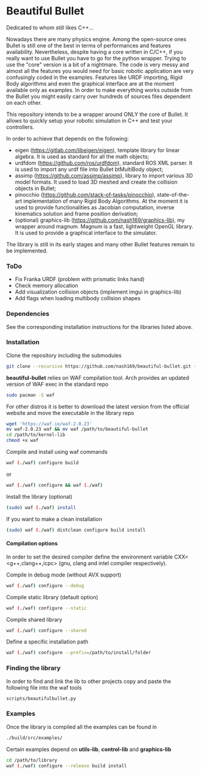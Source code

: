 # Beautiful Bullet
Dedicated to whom still likes C++...

Nowadays there are many physics engine. Among the open-source ones Bullet is still one of the best in terms of performances and features availability. Nevertheless, despite having a core written in C/C++, if you really want to use Bullet you have to go for the python wrapper. Trying to use the "core" version is a bit of a nightmare. The code is very messy and almost all the features you would need for basic robotic application are very confusingly coded in the examples. Features like URDF importing, Rigid Body algorithms and even the graphical interface are at the moment available only as examples. In order to make everything works outside from the Bullet you might easily carry over hundreds of sources files dependent on each other.

This repository intends to be a wrapper around ONLY the core of Bullet. It allows to quickly setup your robotic simulation in C++ and test your controllers.

In order to achieve that depends on the following:
- eigen (https://gitlab.com/libeigen/eigen), template library for linear algebra. It is used as standard for all the math objects;
- urdfdom (https://github.com/ros/urdfdom), standard ROS XML parser. It is used to import any urdf file into Bullet btMultiBody object;
- assimp  (https://github.com/assimp/assimp), library to import various 3D model formats. It used to load 3D meshed and create the collision objects in Bullet;
- pinocchio (https://github.com/stack-of-tasks/pinocchio), state-of-the-art implementation of many Rigid Body Algorithms. At the moment it is used to provide functionalities as Jacobian computation, inverse kinematics solution and frame position derivation;
- (optional) graphics-lib (https://github.com/nash169/graphics-lib), my wrapper around magnum. Magnum is a fast, lightweight OpenGL library. It is used to provide a graphical interface to the simulator.

The library is still in its early stages and many other Bullet features remain to be implemented.

### ToDo
- Fix Franka URDF (problem with prismatic links hand)
- Check memory allocation
- Add visualization collision objects (implement imgui in graphics-lib)
- Add flags when loading multibody collision shapes

### Dependencies
See the corresponding installation instructions for the libraries listed above.

### Installation
Clone the repository including the submodules
```sh
git clone --recursive https://github.com/nash169/beautiful-bullet.git (git@github.com:nash169/beautiful-bullet.git)
```
**beautiful-bullet** relies on WAF compilation tool.
Arch provides an updated version of WAF exec in the standard repo
```sh
sudo pacman -S waf
```
For other distros it is better to download the latest version from the official website and move the executable in the library repo
```sh
wget 'https://waf.io/waf-2.0.23'
mv waf-2.0.23 waf && mv waf /path/to/beautiful-bullet
cd /path/to/kernel-lib
chmod +x waf
```
Compile and install using waf commands
```sh
waf (./waf) configure build
```
or
```sh
waf (./waf) configure && waf (./waf)
```
Install the library (optional)
```sh
(sudo) waf (./waf) install
```
If you want to make a clean installation
```sh
(sudo) waf (./waf) distclean configure build install
```

#### Compilation options
In order to set the desired compiler define the environment variable CXX=<g++,clang++,icpc> (gnu, clang and intel compiler respectively).

Compile in debug mode (without AVX support)
```sh
waf (./waf) configure --debug
```
Compile static library (default option)
```sh
waf (./waf) configure --static
```
Compile shared library
```sh
waf (./waf) configure --shared
```
Define a specific installation path
```sh
waf (./waf) configure --prefix=/path/to/install/folder
```

### Finding the library
In order to find and link the lib to other projects copy and paste the following file into the waf tools
```sh
scripts/beautifulbullet.py
```

### Examples
Once the library is compiled all the examples can be found in
```sh
./build/src/examples/
```
Certain examples depend on **utils-lib**, **control-lib** and **graphics-lib**
```sh
cd /path/to/library
waf (./waf) configure --release build install
```